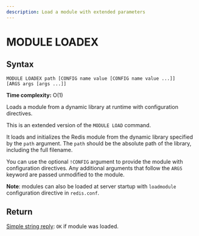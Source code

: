 ```yaml
---
description: Load a module with extended parameters
---
```


# MODULE LOADEX

## Syntax

    MODULE LOADEX path [CONFIG name value [CONFIG name value ...]] [ARGS args [args ...]]

**Time complexity:** O(1)

Loads a module from a dynamic library at runtime with configuration directives.

This is an extended version of the `MODULE LOAD` command.

It loads and initializes the Redis module from the dynamic library specified by the `path` argument. The `path` should be the absolute path of the library, including the full filename.

You can use the optional `!CONFIG` argument to provide the module with configuration directives.
Any additional arguments that follow the `ARGS` keyword are passed unmodified to the module.

**Note**: modules can also be loaded at server startup with `loadmodule`
configuration directive in `redis.conf`.

## Return

[Simple string reply](https://redis.io/docs/reference/protocol-spec#resp-simple-strings): `OK` if module was loaded.
